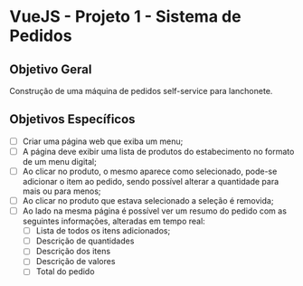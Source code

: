 # VueJS - Projeto 1 - Sistema de Pedidos 

## Objetivo Geral
Construção de uma máquina de pedidos self-service para lanchonete.

## Objetivos Específicos
- [ ] Criar uma página web que exiba um menu; 
- [ ] A página deve exibir uma lista de produtos do estabecimento no formato de um menu digital;
- [ ] Ao clicar no produto, o mesmo aparece como selecionado, pode-se adicionar o item ao pedido, sendo possível alterar a quantidade para mais ou para menos;
- [ ] Ao clicar no produto que estava selecionado a seleção é removida;
- [ ] Ao lado na mesma página é possível ver um resumo do pedido com as seguintes informações, alteradas em tempo real:
  - [ ] Lista de todos os itens adicionados;
  - [ ] Descrição de quantidades
  - [ ] Descrição dos itens
  - [ ] Descrição de valores
  - [ ] Total do pedido
